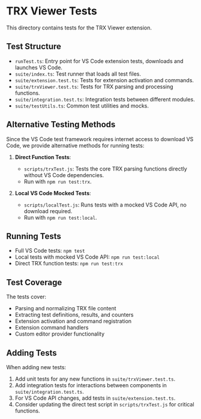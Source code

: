 # TRX Viewer Tests

This directory contains tests for the TRX Viewer extension.

## Test Structure

- `runTest.ts`: Entry point for VS Code extension tests, downloads and launches VS Code.
- `suite/index.ts`: Test runner that loads all test files.
- `suite/extension.test.ts`: Tests for extension activation and commands.
- `suite/trxViewer.test.ts`: Tests for TRX parsing and processing functions.
- `suite/integration.test.ts`: Integration tests between different modules.
- `suite/testUtils.ts`: Common test utilities and mocks.

## Alternative Testing Methods

Since the VS Code test framework requires internet access to download VS Code, we provide alternative methods for running tests:

1. **Direct Function Tests**:
   - `scripts/trxTest.js`: Tests the core TRX parsing functions directly without VS Code dependencies.
   - Run with `npm run test:trx`.

2. **Local VS Code Mocked Tests**:
   - `scripts/localTest.js`: Runs tests with a mocked VS Code API, no download required.
   - Run with `npm run test:local`.

## Running Tests

- Full VS Code tests: `npm test`
- Local tests with mocked VS Code API: `npm run test:local`
- Direct TRX function tests: `npm run test:trx`

## Test Coverage

The tests cover:

- Parsing and normalizing TRX file content
- Extracting test definitions, results, and counters
- Extension activation and command registration
- Extension command handlers
- Custom editor provider functionality

## Adding Tests

When adding new tests:

1. Add unit tests for any new functions in `suite/trxViewer.test.ts`.
2. Add integration tests for interactions between components in `suite/integration.test.ts`.
3. For VS Code API changes, add tests in `suite/extension.test.ts`.
4. Consider updating the direct test script in `scripts/trxTest.js` for critical functions.